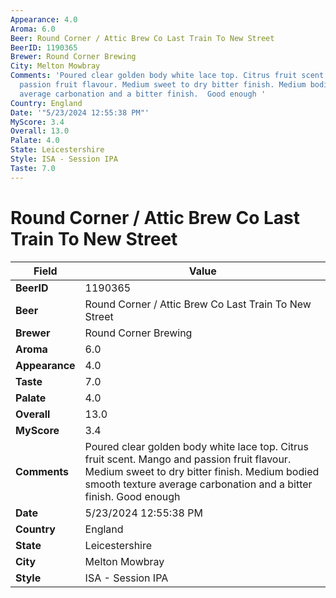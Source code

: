```yaml
---
Appearance: 4.0
Aroma: 6.0
Beer: Round Corner / Attic Brew Co Last Train To New Street
BeerID: 1190365
Brewer: Round Corner Brewing
City: Melton Mowbray
Comments: 'Poured clear golden body white lace top. Citrus fruit scent. Mango and
  passion fruit flavour. Medium sweet to dry bitter finish. Medium bodied smooth texture
  average carbonation and a bitter finish.  Good enough '
Country: England
Date: '"5/23/2024 12:55:38 PM"'
MyScore: 3.4
Overall: 13.0
Palate: 4.0
State: Leicestershire
Style: ISA - Session IPA
Taste: 7.0
---
```


# Round Corner / Attic Brew Co Last Train To New Street

| Field         | Value |
|---------------|-------|
| **BeerID** | 1190365 |
| **Beer** | Round Corner / Attic Brew Co Last Train To New Street |
| **Brewer** | Round Corner Brewing |
| **Aroma** | 6.0 |
| **Appearance** | 4.0 |
| **Taste** | 7.0 |
| **Palate** | 4.0 |
| **Overall** | 13.0 |
| **MyScore** | 3.4 |
| **Comments** | Poured clear golden body white lace top. Citrus fruit scent. Mango and passion fruit flavour. Medium sweet to dry bitter finish. Medium bodied smooth texture average carbonation and a bitter finish.  Good enough  |
| **Date** | 5/23/2024 12:55:38 PM |
| **Country** | England |
| **State** | Leicestershire |
| **City** | Melton Mowbray |
| **Style** | ISA - Session IPA |
